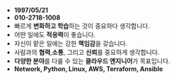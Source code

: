 - **1997/05/21**
- **010-2718-1008**
- 빠르게 **변화하고 학습**하는 것이 중요하다 생각합니다.
- 어떤 일에도 **적응력**이 좋습니다.
- 자신이 맡은 일에는 강한 **책임감**을 갖습니다.
- 사람과의 **협력**,**소통**, 그리고 **신뢰**를 중요하게 생각합니다.
- **다양한 분야**를 다룰 수 있는 **클라우드 엔지니어**가 목표입니다.
- **Network, Python, Linux, AWS, Terraform, Ansible**
